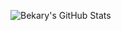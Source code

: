 ![Bekary's GitHub Stats](https://github-readme-stats.vercel.app/api?username=b2k4rys&show_icons=true&theme=radical&count_private=true)

